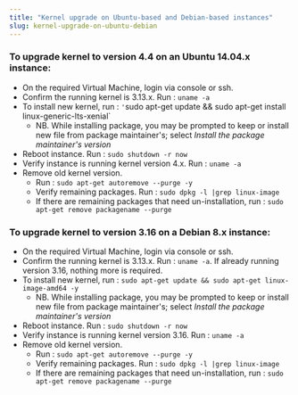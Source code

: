 ```yaml
---
title: "Kernel upgrade on Ubuntu-based and Debian-based instances"
slug: kernel-upgrade-on-ubuntu-debian
---
```



### To upgrade kernel to version 4.4 on an Ubuntu 14.04.x instance:

- On the required Virtual Machine, login via console or ssh.
- Confirm the running kernel is 3.13.x.  Run : `uname -a`
- To install new kernel, run : `'`sudo apt-get update && sudo apt-get install linux-generic-lts-xenial`
   - NB. While installing package, you may be prompted to keep or install new file from package maintainer's; select *Install the package maintainer's version*
- Reboot instance. Run : `sudo shutdown -r now`
- Verify instance is running kernel version 4.x. Run : `uname -a`
- Remove old kernel version.
   - Run : `sudo apt-get autoremove --purge -y`
   - Verify remaining packages. Run : `sudo dpkg -l |grep linux-image`
   - If there are remaining packages that need un-installation, run : `sudo apt-get remove packagename --purge`

### To upgrade kernel to version 3.16 on a Debian 8.x instance:

- On the required Virtual Machine, login via console or ssh.
- Confirm the running kernel is 3.13.x.  Run :  `uname -a`. If already running version 3.16, nothing more is required.
- To install new kernel, run : `sudo apt-get update && sudo apt-get linux-image-amd64 -y`
   - NB. While installing package, you may be prompted to keep or install new file from package maintainer's; select *Install the package maintainer's version*
- Reboot instance. Run : `sudo shutdown -r now`
- Verify instance is running kernel version 3.16. Run : `uname -a`
- Remove old kernel version.
   - Run : `sudo apt-get autoremove --purge -y`
   - Verify remaining packages. Run : `sudo dpkg -l |grep linux-image`
   - If there are remaining packages that need un-installation, run : `sudo apt-get remove packagename --purge`
